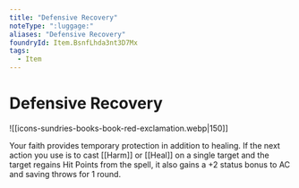 ```yaml
---
title: "Defensive Recovery"
noteType: ":luggage:"
aliases: "Defensive Recovery"
foundryId: Item.BsnfLhda3nt3D7Mx
tags:
  - Item
---
```


# Defensive Recovery
![[icons-sundries-books-book-red-exclamation.webp|150]]

Your faith provides temporary protection in addition to healing. If the next action you use is to cast [[Harm]] or [[Heal]] on a single target and the target regains Hit Points from the spell, it also gains a +2 status bonus to AC and saving throws for 1 round.


